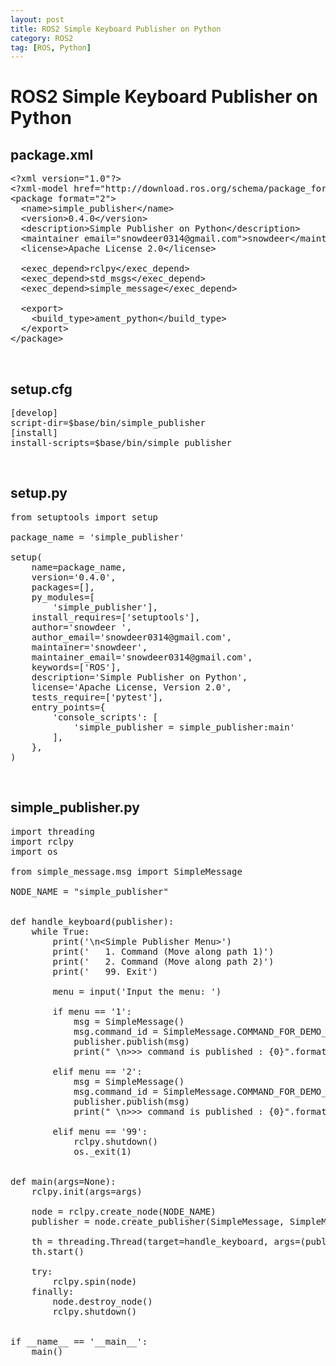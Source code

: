 ```yaml
---
layout: post
title: ROS2 Simple Keyboard Publisher on Python
category: ROS2
tag: [ROS, Python]
---
```

# ROS2 Simple Keyboard Publisher on Python

## package.xml

<pre class="prettyprint">
&lt;?xml version="1.0"?&gt;
&lt;?xml-model href="http://download.ros.org/schema/package_format3.xsd" schematypens="http://www.w3.org/2001/XMLSchema"?&gt;
&lt;package format="2"&gt;
  &lt;name&gt;simple_publisher&lt;/name&gt;
  &lt;version&gt;0.4.0&lt;/version&gt;
  &lt;description&gt;Simple Publisher on Python&lt;/description&gt;
  &lt;maintainer email="snowdeer0314@gmail.com"&gt;snowdeer&lt;/maintainer&gt;
  &lt;license&gt;Apache License 2.0&lt;/license&gt;

  &lt;exec_depend&gt;rclpy&lt;/exec_depend&gt;
  &lt;exec_depend&gt;std_msgs&lt;/exec_depend&gt;
  &lt;exec_depend&gt;simple_message&lt;/exec_depend&gt;

  &lt;export&gt;
    &lt;build_type&gt;ament_python&lt;/build_type&gt;
  &lt;/export&gt;
&lt;/package&gt;
</pre>

<br>

## setup.cfg

<pre class="prettyprint">
[develop]
script-dir=$base/bin/simple_publisher
[install]
install-scripts=$base/bin/simple_publisher
</pre>

<br>

## setup.py

<pre class="prettyprint">
from setuptools import setup

package_name = 'simple_publisher'

setup(
    name=package_name,
    version='0.4.0',
    packages=[],
    py_modules=[
        'simple_publisher'],
    install_requires=['setuptools'],
    author='snowdeer ',
    author_email='snowdeer0314@gmail.com',
    maintainer='snowdeer',
    maintainer_email='snowdeer0314@gmail.com',
    keywords=['ROS'],
    description='Simple Publisher on Python',
    license='Apache License, Version 2.0',
    tests_require=['pytest'],
    entry_points={
        'console_scripts': [
            'simple_publisher = simple_publisher:main'
        ],
    },
)
</pre>

<br>

## simple_publisher.py

<pre class="prettyprint">
import threading
import rclpy
import os

from simple_message.msg import SimpleMessage

NODE_NAME = "simple_publisher"


def handle_keyboard(publisher):
    while True:
        print('\n&lt;Simple Publisher Menu&gt;')
        print('   1. Command (Move along path 1)')
        print('   2. Command (Move along path 2)')
        print('   99. Exit')

        menu = input('Input the menu: ')

        if menu == '1':
            msg = SimpleMessage()
            msg.command_id = SimpleMessage.COMMAND_FOR_DEMO_1
            publisher.publish(msg)
            print(" \n>>> command is published : {0}".format(msg.command_id))

        elif menu == '2':
            msg = SimpleMessage()
            msg.command_id = SimpleMessage.COMMAND_FOR_DEMO_2
            publisher.publish(msg)
            print(" \n>>> command is published : {0}".format(msg.command_id))

        elif menu == '99':
            rclpy.shutdown()
            os._exit(1)


def main(args=None):
    rclpy.init(args=args)

    node = rclpy.create_node(NODE_NAME)
    publisher = node.create_publisher(SimpleMessage, SimpleMessage.NAME)

    th = threading.Thread(target=handle_keyboard, args=(publisher,))
    th.start()

    try:
        rclpy.spin(node)
    finally:
        node.destroy_node()
        rclpy.shutdown()


if __name__ == '__main__':
    main()
</pre>